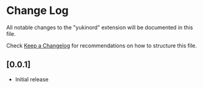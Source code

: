 # Change Log

All notable changes to the "yukinord" extension will be documented in this file.

Check [Keep a Changelog](http://keepachangelog.com/) for recommendations on how to structure this file.

## [0.0.1]

- Initial release
